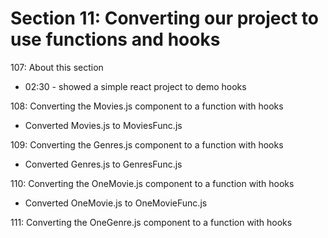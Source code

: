 # Section 11: Converting our project to use functions and hooks

107: About this section
- 02:30 - showed a simple react project to demo hooks

108: Converting the Movies.js component to a function with hooks
- Converted Movies.js to MoviesFunc.js 
  
109: Converting the Genres.js component to a function with hooks
- Converted Genres.js to GenresFunc.js 

110: Converting the OneMovie.js component to a function with hooks
- Converted OneMovie.js to OneMovieFunc.js 
  
111: Converting the OneGenre.js component to a function with hooks
